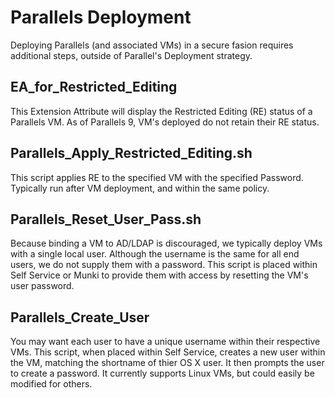 # Parallels Deployment

Deploying Parallels (and associated VMs) in a secure fasion requires additional steps, outside of Parallel's Deployment strategy.

## EA_for_Restricted_Editing

This Extension Attribute will display the Restricted Editing (RE) status of a Parallels VM.  As of Parallels 9, VM's deployed do not retain their RE status.

## Parallels_Apply_Restricted_Editing.sh

This script applies RE to the specified VM with the specified Password.  Typically run after VM deployment, and within the same policy.

## Parallels_Reset_User_Pass.sh

Because binding a VM to AD/LDAP is discouraged, we typically deploy VMs with a single local user.  Although the username is the same for all end users, we do not supply them with a password.  This script is placed within Self Service or Munki to provide them with access by resetting the VM's user password.

## Parallels_Create_User

You may want each user to have a unique username within their respective VMs.  This script, when placed within Self Service, creates a new user within the VM, matching the shortname of thier OS X user. It then prompts the user to create a password.  It currently supports Linux VMs, but could easily be modified for others.
